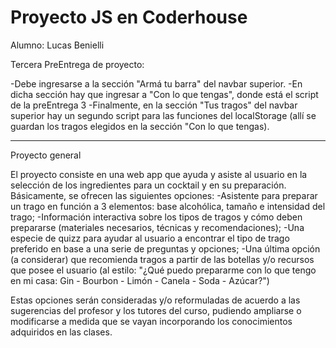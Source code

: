 # Proyecto JS en Coderhouse
Alumno: Lucas Benielli

Tercera PreEntrega de proyecto:

-Debe ingresarse a la sección "Armá tu barra" del navbar superior.
-En dicha sección hay que ingresar a "Con lo que tengas", donde está el script de la preEntrega 3
-Finalmente, en la sección "Tus tragos" del navbar superior hay un segundo script para las funciones del localStorage (allí se guardan los tragos elegidos en la sección "Con lo que tengas).

-------------------------------------------
Proyecto general

El proyecto consiste en una web app que ayuda y asiste al usuario en la selección de los ingredientes para un cocktail y en su preparación.
Básicamente, se ofrecen las siguientes opciones:
-Asistente para preparar un trago en función a 3 elementos: base alcohólica, tamaño e intensidad del trago;
-Información interactiva sobre los tipos de tragos y cómo deben prepararse (materiales necesarios, técnicas y recomendaciones);
-Una especie de quizz para ayudar al usuario a encontrar el tipo de trago preferido en base a una serie de preguntas y opciones;
-Una última opción (a considerar) que recomienda tragos a partir de las botellas y/o recursos que posee el usuario
 (al estilo: "¿Qué puedo prepararme con lo que tengo en mi casa: Gin - Bourbon - Limón - Canela - Soda - Azúcar?")

Estas opciones serán consideradas y/o reformuladas de acuerdo a las sugerencias del profesor y los tutores del curso,
pudiendo ampliarse o modificarse a medida que se vayan incorporando los conocimientos adquiridos en las clases.
